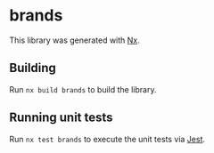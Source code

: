 # brands

This library was generated with [Nx](https://nx.dev).

## Building

Run `nx build brands` to build the library.

## Running unit tests

Run `nx test brands` to execute the unit tests via [Jest](https://jestjs.io).
